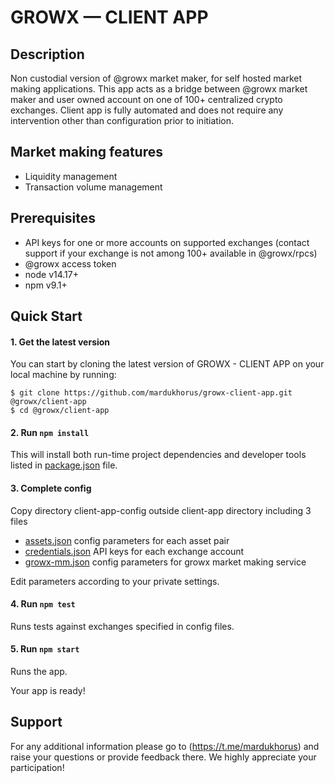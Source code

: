 # GROWX — CLIENT APP

## Description

Non custodial version of @growx market maker, for self hosted market making applications. This app acts as a bridge between @growx market maker and user owned account on one of 100+ centralized crypto exchanges. Client app is fully automated and does not require any intervention other than configuration prior to initiation.

## Market making features

- Liquidity management
- Transaction volume management

## Prerequisites

- API keys for one or more accounts on supported exchanges (contact support if your exchange is not among 100+ available in @growx/rpcs)
- @growx access token 
- node v14.17+
- npm v9.1+

## Quick Start

#### 1. Get the latest version

You can start by cloning the latest version of GROWX - CLIENT APP on your
local machine by running:

```shell
$ git clone https://github.com/mardukhorus/growx-client-app.git @growx/client-app
$ cd @growx/client-app
```

#### 2. Run `npm install`

This will install both run-time project dependencies and developer tools listed
in [package.json](package.json) file.

#### 3. Complete config

Copy directory client-app-config outside client-app directory including 3 files
- [assets.json](assets.json) config parameters for each asset pair
- [credentials.json](credentials.json) API keys for each exchange account
- [growx-mm.json](growx-mm.json) config parameters for growx market making service

Edit parameters according to your private settings.

#### 4. Run `npm test`

Runs tests against exchanges specified in config files.

#### 5. Run `npm start`

Runs the app.

Your app is ready!

## Support

For any additional information please go to (https://t.me/mardukhorus) and raise your questions or provide feedback there. We highly appreciate your participation!
